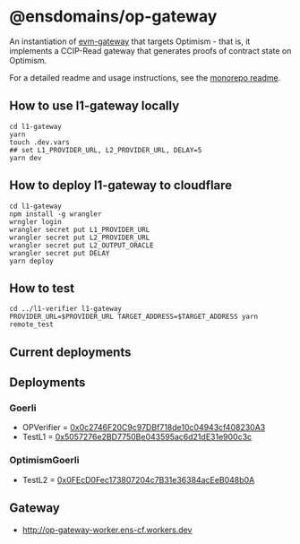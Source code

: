 # @ensdomains/op-gateway

An instantiation of [evm-gateway](https://github.com/ensdomains/evmgateway/tree/main/evm-gateway) that targets Optimism - that is, it implements a CCIP-Read gateway that generates proofs of contract state on Optimism.

For a detailed readme and usage instructions, see the [monorepo readme](https://github.com/ensdomains/evmgateway/tree/main).

## How to use l1-gateway locally

```
cd l1-gateway
yarn
touch .dev.vars
## set L1_PROVIDER_URL, L2_PROVIDER_URL, DELAY=5
yarn dev
```

## How to deploy l1-gateway to cloudflare

```
cd l1-gateway
npm install -g wrangler
wrngler login
wrangler secret put L1_PROVIDER_URL
wrangler secret put L2_PROVIDER_URL
wrangler secret put L2_OUTPUT_ORACLE
wrangler secret put DELAY
yarn deploy
```

## How to test

```
cd ../l1-verifier l1-gateway
PROVIDER_URL=$PROVIDER_URL TARGET_ADDRESS=$TARGET_ADDRESS yarn remote_test
```

## Current deployments

## Deployments

### Goerli

- OPVerifier = [0x0c2746F20C9c97DBf718de10c04943cf408230A3](https://goerli.etherscan.io/address/0x0c2746F20C9c97DBf718de10c04943cf408230A3)
- TestL1 = [0x5057276e2BD7750Be043595ac6d21dE31e900c3c](https://goerli.etherscan.io/address/0x5057276e2BD7750Be043595ac6d21dE31e900c3c)

### OptimismGoerli

- TestL2 = [0x0FEcD0Fec173807204c7B31e36384acEeB048b0A](https://goerli-optimism.etherscan.io/address/0x0FEcD0Fec173807204c7B31e36384acEeB048b0A)

## Gateway

- http://op-gateway-worker.ens-cf.workers.dev
